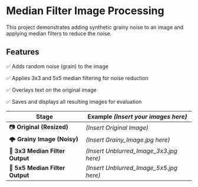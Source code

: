 # Median Filter Image Processing
This project demonstrates adding synthetic grainy noise to an image and applying median filters to reduce the noise.

## Features

✅ Adds random noise (grain) to the image

✅ Applies 3x3 and 5x5 median filtering for noise reduction

✅ Overlays text on the original image

✅ Saves and displays all resulting images for evaluation



| Stage                           | Example *(Insert your images here)*       |
| ------------------------------- | ----------------------------------------- |
| 📷 **Original (Resized)**       | *(Insert Original Image)*                 |
| 🌩️ **Grainy Image (Noisy)**    | *(Insert Grainy\_Image.jpg here)*         |
| 🔲 **3x3 Median Filter Output** | *(Insert Unblurred\_Image\_3x3.jpg here)* |
| 🔳 **5x5 Median Filter Output** | *(Insert Unblurred\_Image\_5x5.jpg here)* |

